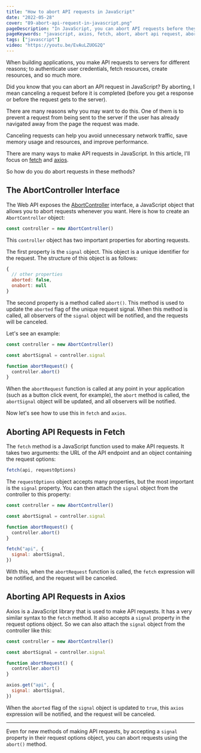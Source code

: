 ```yaml
---
title: "How to abort API requests in JavaScript"
date: "2022-05-28"
cover: "89-abort-api-request-in-javascript.png"
pageDescription: "In JavaScript, you can abort API requests before they are completed. In this article, I explain how to abort API requests made with fetch and axios."
pageKeywords: "javascript, axios, fetch, abort, abort api request, abort api request in javascript, abort api request in javascript with fetch, abort api request in javascript with axios, abort api request in javascript with axios and fetch"
tags: ["javascript"]
video: "https://youtu.be/EvAuLZUOG2Q"
---
```


When building applications, you make API requests to servers for different reasons; to authenticate user credentials, fetch resources, create resources, and so much more.

Did you know that you can abort an API request in JavaScript? By aborting, I mean canceling a request before it is completed (before you get a response or before the request gets to the server).

There are many reasons why you may want to do this. One of them is to prevent a request from being sent to the server if the user has already navigated away from the page the request was made.

Canceling requests can help you avoid unnecessary network traffic, save memory usage and resources, and improve performance.

There are many ways to make API requests in JavaScript. In this article, I'll focus on [fetch](https://developer.mozilla.org/en-US/docs/Web/API/fetch) and [axios](https://axios-http.com/).

So how do you do abort requests in these methods?

## The AbortController Interface

The Web API exposes the [AbortController](https://developer.mozilla.org/en-US/docs/Web/API/AbortController) interface, a JavaScript object that allows you to abort requests whenever you want. Here is how to create an `AbortController` object:

```js
const controller = new AbortController()
```

This `controller` object has two important properties for aborting requests.

The first property is the `signal` object. This object is a unique identifier for the request. The structure of this object is as follows:

```js
{
  // other properties
  aborted: false,
  onabort: null
}
```

The second property is a method called `abort()`. This method is used to update the `aborted` flag of the unique request signal. When this method is called, all observers of the `signal` object will be notified, and the requests will be canceled.

Let's see an example:

```js
const controller = new AbortController()

const abortSignal = controller.signal

function abortRequest() {
  controller.abort()
}
```

When the `abortRequest` function is called at any point in your application (such as a button click event, for example), the `abort` method is called, the `abortSignal` object will be updated, and all observers will be notified.

Now let's see how to use this in `fetch` and `axios`.

## Aborting API Requests in Fetch

The `fetch` method is a JavaScript function used to make API requests. It takes two arguments: the URL of the API endpoint and an object containing the request options:

```js
fetch(api, requestOptions)
```

The `requestOptions` object accepts many properties, but the most important is the `signal` property. You can then attach the `signal` object from the controller to this property:

```js
const controller = new AbortController()

const abortSignal = controller.signal

function abortRequest() {
  controller.abort()
}

fetch("api", {
  signal: abortSignal,
})
```

With this, when the `abortRequest` function is called, the `fetch` expression will be notified, and the request will be canceled.

## Aborting API Requests in Axios

Axios is a JavaScript library that is used to make API requests. It has a very similar syntax to the `fetch` method. It also accepts a `signal` property in the request options object. So we can also attach the `signal` object from the controller like this:

```js
const controller = new AbortController()

const abortSignal = controller.signal

function abortRequest() {
  controller.abort()
}

axios.get("api", {
  signal: abortSignal,
})
```

When the `aborted` flag of the `signal` object is updated to `true`, this `axios` expression will be notified, and the request will be canceled.

---

Even for new methods of making API requests, by accepting a `signal` property in their request options object, you can abort requests using the `abort()` method.
